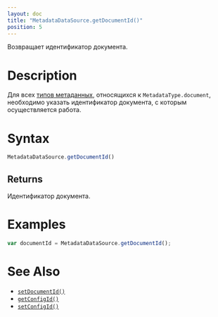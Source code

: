 ```yaml
---
layout: doc
title: "MetadataDataSource.getDocumentId()"
position: 5
---
```


Возвращает идентификатор документа.

# Description

Для всех [типов метаданных](../MetadataType/), относящихся к `MetadataType.document`, необходимо
указать идентификатор документа, с которым осуществляется работа.

# Syntax

```js
MetadataDataSource.getDocumentId()
```

## Returns

Идентификатор документа.

# Examples

```js
var documentId = MetadataDataSource.getDocumentId();
```

# See Also

* [`setDocumentId()`](../MetadataDataSource.setDocumentId/)
* [`getConfigId()`](../MetadataDataSource.getConfigId/)
* [`setConfigId()`](../MetadataDataSource.setConfigId/)

